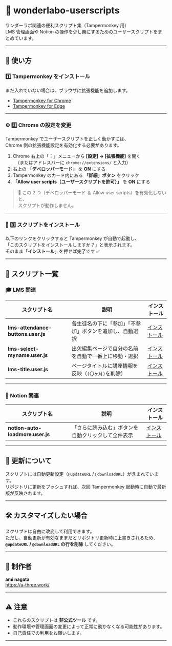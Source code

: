 # 🧩 wonderlabo-userscripts

ワンダーラボ関連の便利スクリプト集（Tampermonkey 用）  
LMS 管理画面や Notion の操作を少し楽にするためのユーザースクリプトをまとめています。

---

## 🚀 使い方

### 1️⃣ Tampermonkey をインストール

まだ入れていない場合は、ブラウザに拡張機能を追加します。

- [Tampermonkey for Chrome](https://chrome.google.com/webstore/detail/tampermonkey/dhdgffkkebhmkfjojejmpbldmpobfkfo)
- [Tampermonkey for Edge](https://microsoftedge.microsoft.com/addons/detail/tampermonkey/iikmkjmpaadaobahmlepeloendndfphd)

---

### ⚙️ 2️⃣ Chrome の設定を変更

Tampermonkey でユーザースクリプトを正しく動かすには、  
Chrome 側の拡張機能設定を有効化する必要があります。

1. Chrome 右上の「︙」メニューから **[設定] → [拡張機能]** を開く  
   　（またはアドレスバーに `chrome://extensions/` と入力）
2. 右上の **「デベロッパーモード」** を **ON** にする
3. Tampermonkey のカード内にある **「詳細」ボタン** をクリック
4. **「Allow user scripts（ユーザースクリプトを許可）」** を **ON** にする

> 🔸 この 2 つ（デベロッパーモード ＆ Allow user scripts）を有効化しないと、  
> スクリプトが動作しません。

---

### 🧩 3️⃣ スクリプトをインストール

以下のリンクをクリックすると Tampermonkey が自動で起動し、  
「このスクリプトをインストールしますか？」と表示されます。  
そのまま「**インストール**」を押せば完了です ✅

---

## 📘 スクリプト一覧

### 🎓 LMS 関連

| スクリプト名                       | 説明                                                     | インストール                                                                                                           |
| ---------------------------------- | -------------------------------------------------------- | ---------------------------------------------------------------------------------------------------------------------- |
| **lms-attendance-buttons.user.js** | 各生徒名の下に「参加」「不参加」ボタンを追加し、自動選択 | [インストール](https://raw.githubusercontent.com/aminagata/wonderlabo-userscripts/main/lms-attendance-buttons.user.js) |
| **lms-select-myname.user.js**      | 出欠編集ページで自分の名前を自動で一番上に移動・選択     | [インストール](https://raw.githubusercontent.com/aminagata/wonderlabo-userscripts/main/lms-select-myname.user.js)      |
| **lms-title.user.js**              | ページタイトルに講座情報を反映（`(〇ヶ月)`を削除）       | [インストール](https://raw.githubusercontent.com/aminagata/wonderlabo-userscripts/main/lms-title.user.js)              |

---

### 🧠 Notion 関連

| スクリプト名                     | 説明                                               | インストール                                                                                                         |
| -------------------------------- | -------------------------------------------------- | -------------------------------------------------------------------------------------------------------------------- |
| **notion-auto-loadmore.user.js** | 「さらに読み込む」ボタンを自動クリックして全件表示 | [インストール](https://raw.githubusercontent.com/aminagata/wonderlabo-userscripts/main/notion-auto-loadmore.user.js) |

---

## 🔄 更新について

スクリプトには自動更新設定（`@updateURL` / `@downloadURL`）が含まれています。  
リポジトリに更新をプッシュすれば、次回 Tampermonkey 起動時に自動で最新版が反映されます。

---

## 🛠️ カスタマイズしたい場合

スクリプトは自由に改変して利用できます。  
ただし、自動更新が有効なままだとリポジトリ更新時に上書きされるため、  
**`@updateURL` / `@downloadURL` の行を削除** してください。

---

## 💬 制作者

**ami nagata**  
https://a-three.work/

---

## ⚠️ 注意

- これらのスクリプトは **非公式ツール** です。
- 動作環境や管理画面の変更によって正常に動かなくなる可能性があります。
- 自己責任での利用をお願いします。

---
